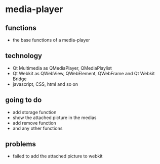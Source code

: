 media-player
============

functions
---------------------------
* the base functions of a media-player

technology
-------------------------
* Qt Multimedia as QMediaPlayer, QMediaPlaylist
* Qt Webkit as QWebView, QWebElement, QWebFrame and Qt Webkit Bridge
* javascript, CSS, html and so on 

going to do
------------------
* add storage function
* show the attached picture in the medias
* add remove function
* and any other functions 

problems
--------------------
* failed to add the attached picture to webkit

